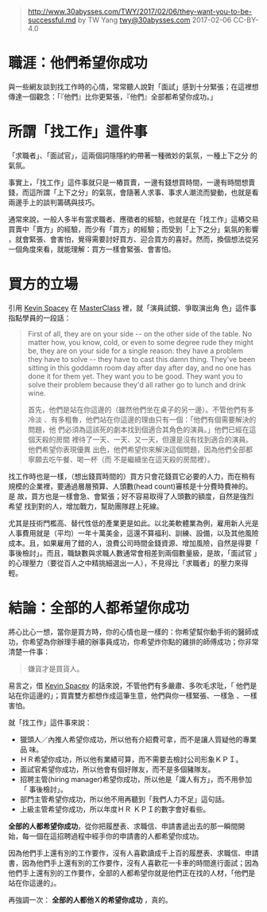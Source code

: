 ﻿> http://www.30abysses.com/TWY/2017/02/06/they-want-you-to-be-successful.md
> by TW Yang <twy@30abysses.com> 2017-02-06 CC-BY-4.0

# 職涯：他們希望你成功

與一些網友談到找工作時的心情，常常聽人說對「面試」感到十分緊張；在這裡想
傳達一個觀念：「『他們』比你更緊張，『他們』全部都希望你成功。」



# 所謂「找工作」這件事

「求職者」、「面試官」，這兩個詞隱隱約約帶著一種微妙的氣氛，一種上下之分
的氣氛。

事實上，「找工作」這件事就只是一樁買賣，一邊有錢想買時間，一邊有時間想賣
錢，而這所謂「上下之分」的氣氛，會隨著人求事、事求人潮流而變動，也就是看
兩邊手上的談判籌碼與技巧。

通常來說，一般人多半有當求職者、應徵者的經驗，也就是在「找工作」這樁交易
買賣中「賣方」的經驗，而少有「買方」的經驗；而受到「上下之分」氣氛的影響
，就會緊張、會害怕，覺得需要討好買方、迎合買方的喜好。然而，換個想法從另
一個角度來看，就能理解：買方一樣會緊張、會害怕。



# 買方的立場

引用 [Kevin Spacey][1] 在 [MasterClass][2]  裡，就「演員試鏡、爭取演出角
色」這件事指點學員的一段話：

> First of all, they are on your side -- on the other side of the table.
> No matter how, you know, cold, or even to some degree rude they might
> be, they are on your side for a single reason: they have a problem
> they have to solve -- they have to cast this damn thing.  They've been
> sitting in this goddamn room day after day after day, and no one has
> done it for them yet.  They want you to be good.  They want you to
> solve their problem because they'd all rather go to lunch and drink
> wine.
>
> 首先，他們是站在你這邊的（雖然他們坐在桌子的另一邊）。不管他們有多冷淡
> 、有多粗魯，他們站在你這邊的理由只有一個：「他們有個需要解決的問題，他
> 們必須為這該死的劇本找到個適合其角色的演員。」他們已經在這個天殺的房間
> 裡待了一天、一天、又一天，但還是沒有找到適合的演員。他們希望你表現優異
> 出色，他們希望你來解決這個問題，因為他們全部都寧願去吃午餐、喝一杯（而
> 不是繼續坐在這天殺的房間裡）。

[1]: https://en.wikipedia.org/wiki/Kevin_Spacey
[2]: https://www.masterclass.com/classes/kevin-spacey-teaches-acting

找工作時也是一樣，（想出錢買時間的）買方只會花錢買它必要的人力，而在稍有
規模的企業裡，要通過層層預算、人頭數(head count)審核是十分費時費神的。是
故，買方也是一樣會急、會緊張；好不容易取得了人頭數的額度，自然是強烈希望
找到對的人，增加戰力，幫助團隊趕上死線。

尤其是技術門檻高、替代性低的產業更是如此。以北美軟體業為例，雇用新人光是
人事費用就是（平均）一年十萬美金，這還不算福利、訓練、設備，以及其他風險
成本。且，如果雇用了錯的人，浪費公司時間金錢資源、增加風險，自然是得要「
事後檢討」。而且，職缺數與求職人數通常會相差到兩個數量級，是故，「面試官
」的心理壓力（要從百人之中精挑細選出一人），不見得比「求職者」的壓力來得
輕。



# 結論：全部的人都希望你成功

將心比心一想，當你是買方時，你的心情也是一樣的：你希望幫你動手術的醫師成
功，你希望為你辦理手續的辦事員成功，你希望炸你點的雞排的師傅成功；你非常
清楚一件事：

> 嫌貨才是買貨人。

易言之，借 [Kevin Spacey][1]  的話來說，不管他們有多嚴肅、多吹毛求玭，「
他們是站在你這邊的」；買賣雙方都想作成這筆生意，他們與你一樣緊張、一樣急
、一樣害怕。

就「找工作」這件事來說：

* 獵頭人／內推人希望你成功，所以他有介紹費可拿，而不是讓人質疑他的專業品
  味。
* ＨＲ希望你成功，所以他有業績可算，而不需要去檢討公司形象ＫＰＩ。
* 面試官希望你成功，所以他會有個好隊友，而不是多個豬隊友。
* 招聘主管(hiring manager)希望你成功，所以他是「識人有方」，而不用參加「
  事後檢討」。
* 部門主管希望你成功，所以他不用再聽到「我們人力不足」這句話。
* 上級主管希望你成功，所以年度ＨＲ  ＫＰＩ的數字會好看些。

**全部的人都希望你成功**，從你把履歷表、求職信、申請書遞出去的那一瞬間開
始，每一個在這招聘過程中經手你的申請書的人都希望你成功。

因為他們手上還有別的工作要作，沒有人喜歡讀成千上百的履歷表、求職信、申請
書，因為他們手上還有別的工作要作，沒有人喜歡花一卡車的時間進行面試；因為
他們手上還有別的工作要作，全部的人都希望你就是他們正在找的人材，「他們是
站在你這邊的」。

再強調一次： **全部的人都他Ｘ的希望你成功** ，真的。
